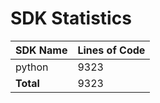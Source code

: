 # SDK Statistics

| SDK Name | Lines of Code |
| -------- | ------------- |
| python | 9323 |
| **Total** | 9323 |
